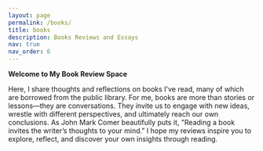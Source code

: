 ```yaml
---
layout: page
permalink: /books/
title: books
description: Books Reviews and Essays
nav: true
nav_order: 6
---
```


**Welcome to My Book Review Space**

Here, I share thoughts and reflections on books I've read, many of which are borrowed from the public library. For me, books are more than stories or lessons—they are conversations. They invite us to engage with new ideas, wrestle with different perspectives, and ultimately reach our own conclusions. As John Mark Comer beautifully puts it, "Reading a book invites the writer’s thoughts to your mind." I hope my reviews inspire you to explore, reflect, and discover your own insights through reading.